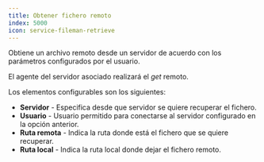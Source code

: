 ```yaml
---
title: Obtener fichero remoto
index: 5000
icon: service-fileman-retrieve
---
```


Obtiene un archivo remoto desde un servidor de acuerdo con los parámetros configurados por el usuario.

El agente del servidor asociado realizará el *get* remoto.

Los elementos configurables son los siguientes:

- **Servidor** - Especifica desde que servidor se quiere recuperar el fichero.
- **Usuario** - Usuario permitido para conectarse al servidor configurado en la opción anterior.
- **Ruta remota** - Indica la ruta donde está el fichero que se quiere recuperar.
- **Ruta local** - Indica la ruta local donde dejar el fichero remoto.

